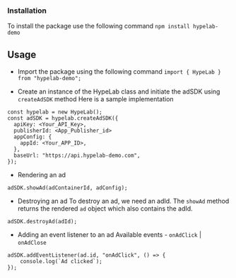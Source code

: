 ### Installation

To install the package use the following command
`npm install hypelab-demo`

## Usage
- Import the package using the following command
```import { HypeLab } from "hypelab-demo";```

- Create an instance of the HypeLab class and initiate the adSDK using `createAdSDK` method
Here is a sample implementation
```
const hypelab = new HypeLab();
const adSDK = hypelab.createAdSDK({
  apiKey: <Your_API_Key>,
  publisherId: <App_Publisher_id>
  appConfig: {
    appId: <Your_APP_ID>,
  },
  baseUrl: "https://api.hypelab-demo.com",
});
```

- Rendering an ad
```
adSDK.showAd(adContainerId, adConfig);
```

- Destroying an ad
To destroy an ad, we need an adId. The `showAd` method returns the rendered `ad` object which also contains the adId.
```
adSDK.destroyAd(adId);
```

- Adding an event listener to an ad
Available events - `onAdClick` | `onAdClose`
```
adSDK.addEventListener(ad.id, "onAdClick", () => {
    console.log(`Ad clicked`);
});
```
